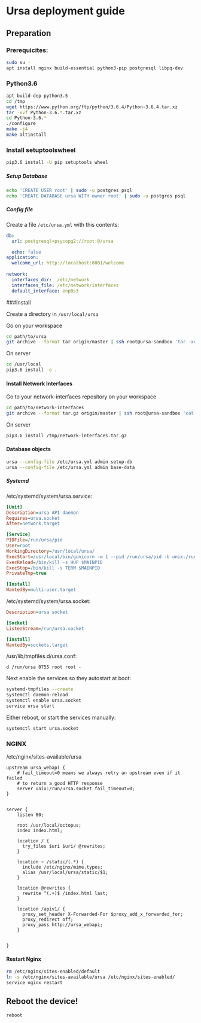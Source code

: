 
Ursa deployment guide
======================

Preparation
-----------

### Prerequicites:

```bash
sudo su -
apt install nginx build-essential python3-pip postgresql libpq-dev
```

### Python3.6

```bash
apt build-dep python3.5
cd /tmp
wget https://www.python.org/ftp/python/3.6.4/Python-3.6.4.tar.xz
tar -xvf Python-3.6.*.tar.xz
cd Python-3.6.*
./configure
make -j4
make altinstall
```

### Install setuptoolswheel

```bash
pip3.6 install -U pip setuptools wheel
``` 


##### Setup Database

```bash
echo 'CREATE USER root' | sudo -u postgres psql
echo 'CREATE DATABASE ursa WITH owner root' | sudo -u postgres psql
```

##### Config file

Create a file `/etc/ursa.yml` with this contents:

```yaml
db:
  url: postgresql+psycopg2://root:@/ursa

  echo: false
application:
  welcome_url: http://localhost:8081/welcome
    
network:
  interfaces_dir:  /etc/network
  interfaces_file: /etc/network/interfaces
  default_interface: enp0s3
```

###Install

Create a directory in `/usr/local/ursa`

Go on your workspace
```bash
cd path/to/ursa
git archive --format tar origin/master | ssh root@ursa-sandbox 'tar -xv -C /usr/local/ursa'
```

On server
```bash
cd /usr/local
pip3.6 install -e .
```

#### Install Network Interfaces
Go to your network-interfaces repository on your workspace

```bash
cd path/to/network-interfaces
git archive --format tar.gz origin/master | ssh root@ursa-sandbox 'cat - > /tmp/network-interfaces.tar.gz'
```
On server
```bash
pip3.6 install /tmp/network-interfaces.tar.gz 

```


#### Database objects

```bash
ursa --config-file /etc/ursa.yml admin setup-db
ursa --config-file /etc/ursa.yml admin base-data
```

##### Systemd

/etc/systemd/system/ursa.service:

```ini
[Unit]
Description=ursa API daemon
Requires=ursa.socket
After=network.target

[Service]
PIDFile=/run/ursa/pid
User=root
WorkingDirectory=/usr/local/ursa/
ExecStart=/usr/local/bin/gunicorn -w 1 --pid /run/ursa/pid -b unix:/run/ursa.socket wsgi_production:app
ExecReload=/bin/kill -s HUP $MAINPID
ExecStop=/bin/kill -s TERM $MAINPID
PrivateTmp=true

[Install]
WantedBy=multi-user.target
```

/etc/systemd/system/ursa.socket:

```ini
Description=ursa socket

[Socket]
ListenStream=/run/ursa.socket

[Install]
WantedBy=sockets.target
```

/usr/lib/tmpfiles.d/ursa.conf:

```
d /run/ursa 0755 root root -
```

Next enable the services so they autostart at boot:

```bash
systemd-tmpfiles --create
systemctl daemon-reload
systemctl enable ursa.socket
service ursa start
```

Either reboot, or start the services manually:

```bash
systemctl start ursa.socket
```

### NGINX

/etc/nginx/sites-available/ursa

```
upstream ursa_webapi {
    # fail_timeout=0 means we always retry an upstream even if it failed
    # to return a good HTTP response
    server unix:/run/ursa.socket fail_timeout=0;
}


server {
    listen 80;
    
    root /usr/local/octopus;
    index index.html;
    
    location / {
      try_files $uri $uri/ @rewrites;
    }
    
    location ~ /static/(.*) {
      include /etc/nginx/mime.types;
      alias /usr/local/ursa/static/$1;
    }

    location @rewrites {
      rewrite ^(.+)$ /index.html last;
    }

    location /apiv1/ {
      proxy_set_header X-Forwarded-For $proxy_add_x_forwarded_for;
      proxy_redirect off;
      proxy_pass http://ursa_webapi;
    }

    
}
```
#### Restart Nginx

```bash
rm /etc/nginx/sites-enabled/default
ln -s /etc/nginx/sites-available/ursa /etc/nginx/sites-enabled/
service nginx restart
```

## Reboot the device!

```bash
reboot
```